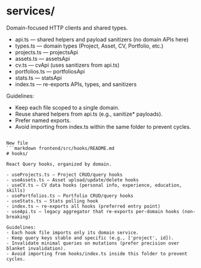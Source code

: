 # services/

Domain-focused HTTP clients and shared types.

- api.ts — shared helpers and payload sanitizers (no domain APIs here)
- types.ts — domain types (Project, Asset, CV, Portfolio, etc.)
- projects.ts — projectsApi
- assets.ts — assetsApi
- cv.ts — cvApi (uses sanitizers from api.ts)
- portfolios.ts — portfoliosApi
- stats.ts — statsApi
- index.ts — re-exports APIs, types, and sanitizers

Guidelines:
- Keep each file scoped to a single domain.
- Reuse shared helpers from api.ts (e.g., sanitize* payloads).
- Prefer named exports.
- Avoid importing from index.ts within the same folder to prevent cycles.
```

New file
```markdown frontend/src/hooks/README.md
# hooks/

React Query hooks, organized by domain.

- useProjects.ts — Project CRUD/query hooks
- useAssets.ts — Asset upload/update/delete hooks
- useCV.ts — CV data hooks (personal info, experience, education, skills)
- usePortfolios.ts — Portfolio CRUD/query hooks
- useStats.ts — Stats polling hook
- index.ts — re-exports all hooks (preferred entry point)
- useApi.ts — legacy aggregator that re-exports per-domain hooks (non-breaking)

Guidelines:
- Each hook file imports only its domain service.
- Keep query keys stable and specific (e.g., ['project', id]).
- Invalidate minimal queries on mutations (prefer precision over blanket invalidation).
- Avoid importing from hooks/index.ts inside this folder to prevent cycles.